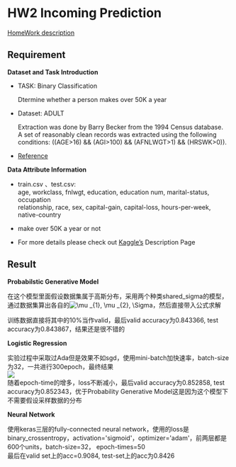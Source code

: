 # HW2 Incoming Prediction   
[HomeWork description](https://ntumlta.github.io/2017fall-ml-hw2/)  
  
## Requirement  
**Dataset and Task Introduction**  
- TASK: Binary Classification   
   
    Dtermine whether a person makes over 50K a year   
    
- Dataset: ADULT   
    
    Extraction was done by Barry Becker from the 1994 Census database.     
    A set of reasonably clean records was extracted using the following conditions: ((AGE>16) && (AGI>100) && (AFNLWGT>1) && (HRSWK>0)).  
    
- [Reference](https://archive.ics.uci.edu/ml/datasets/Adult)   


**Data Attribute Information**  
- train.csv 、test.csv:   
    age, workclass, fnlwgt, education, education num, marital-status, occupation  
    relationship, race, sex, capital-gain, capital-loss, hours-per-week,  
    native-country  

- make over 50K a year or not  

- For more details please check out [Kaggle’s](https://www.kaggle.com/c/ml-2017fall-hw2) Description Page  

## Result  
**Probabilstic Generative Model**  

在这个模型里面假设数据集属于高斯分布，采用两个种类shared_sigma的模型，通过数据集算出各自的<img src="https://latex.codecogs.com/gif.latex?\mu&space;_{1},&space;\mu&space;_{2},&space;\Sigma" title="\mu _{1}, \mu _{2}, \Sigma" />，然后直接带入公式求解  
  
训练数据直接将其中的10%当作valid，最后valid accuracy为0.843366, test accuracy为0.843867，结果还是很不错的  

**Logistic Regression**  

实验过程中采取过Ada但是效果不如sgd，使用mini-batch加快速率，batch-size为32，一共进行300epoch，最终结果  
![](https://github.com/maplezzz/ML2017S_Hung-yi-Lee_HW/blob/master/HW2/output/TrainProcess.png)  
随着epoch-time的增多，loss不断减小，最后valid accuracy为0.852858, test accuracy为0.852343，优于Probability Generative Model这是因为这个模型下不需要假设采样数据的分布  

**Neural Network**   

使用keras三层的fully-connected neural network，使用的loss是binary_crossentropy，activation='sigmoid'，optimizer='adam'，前两层都是600个units，batch-size=32， epoch-times=50  
最后在valid set上的acc=0.9084, test-set上的acc为0.8426

